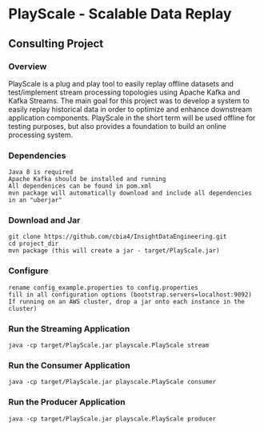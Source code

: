 # PlayScale - Scalable Data Replay
## Consulting Project

### Overview
PlayScale is a plug and play tool to easily replay offline datasets and test/implement stream processing topologies
using Apache Kafka and Kafka Streams. The main goal for this project was to develop a system to easily replay
historical data in order to optimize and enhance downstream application components. PlayScale in the short term will
be used offline for testing purposes, but also provides a foundation to build an online processing system.

### Dependencies ###
    Java 8 is required
    Apache Kafka should be installed and running
    All dependenices can be found in pom.xml
    mvn package will automatically download and include all dependencies in an "uberjar"

### Download and Jar ###
    git clone https://github.com/cbia4/InsightDataEngineering.git
    cd project_dir
    mvn package (this will create a jar - target/PlayScale.jar)

### Configure ###
    rename config_example.properties to config.properties
    fill in all configuration options (bootstrap.servers=localhost:9092)
    If running on an AWS cluster, drop a jar onto each instance in the cluster)

### Run the Streaming Application ###
    java -cp target/PlayScale.jar playscale.PlayScale stream

### Run the Consumer Application ###
    java -cp target/PlayScale.jar playscale.PlayScale consumer

### Run the Producer Application ###
    java -cp target/PlayScale.jar playscale.PlayScale producer




